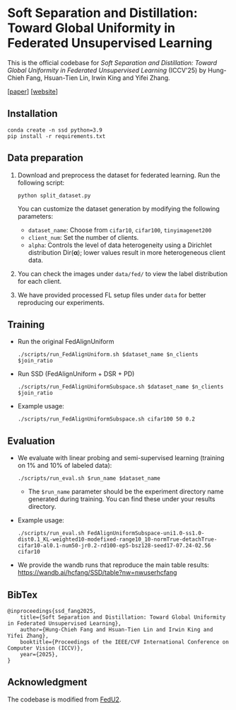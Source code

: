 # Soft Separation and Distillation: Toward Global Uniformity in Federated Unsupervised Learning




This is the official codebase for *Soft Separation and Distillation: Toward Global Uniformity in Federated Unsupervised Learning* (ICCV'25) by Hung-Chieh Fang, Hsuan-Tien Lin, Irwin King and Yifei Zhang.


[[paper]()] [[website](https://ssd-uniformity.github.io/)] 

## Installation

```
conda create -n ssd python=3.9
pip install -r requirements.txt
```


## Data preparation

1. Download and preprocess the dataset for federated learning. Run the following script:
    ```
    python split_dataset.py
    ```

    You can customize the dataset generation by modifying the following parameters:
    *  `dataset_name`: Choose from `cifar10`, `cifar100`, `tinyimagenet200`
    *  `client_num`: Set the number of clients.
    *  `alpha`: Controls the level of data heterogeneity using a Dirichlet distribution $\text{Dir}(\boldsymbol{\alpha})$; lower values result in more heterogeneous client data.

2. You can check the images under `data/fed/` to view the label distribution for each client.
3. We have provided processed FL setup files under `data` for better reproducing our experiments. 


## Training

* Run the original FedAlignUniform

    ```
    ./scripts/run_FedAlignUniform.sh $dataset_name $n_clients $join_ratio
    ```

* Run SSD (FedAlignUniform + DSR + PD)

    ```
    ./scripts/run_FedAlignUniformSubspace.sh $dataset_name $n_clients $join_ratio
    ```

* Example usage: 
    ```
    ./scripts/run_FedAlignUniformSubspace.sh cifar100 50 0.2
    ```

## Evaluation

* We evaluate with linear probing and semi-supervised learning (training on 1% and 10% of labeled data):
    ```
    ./scripts/run_eval.sh $run_name $dataset_name
    ```
    * The `$run_name` parameter should be the experiment directory name generated during training. You can find these under your results directory.

* Example usage: 
    ```
    ./scripts/run_eval.sh FedAlignUniformSubspace-uni1.0-ss1.0-dist0.1_KL-weighted10-modefixed-range10_10-normTrue-detachTrue-cifar10-al0.1-num50-jr0.2-rd100-ep5-bsz128-seed17-07.24-02.56 cifar10
    ```

* We provide the wandb runs that reproduce the main table results: https://wandb.ai/hcfang/SSD/table?nw=nwuserhcfang

## BibTex

```
@inproceedings{ssd_fang2025,
    title={Soft Separation and Distillation: Toward Global Uniformity in Federated Unsupervised Learning},
    author={Hung-Chieh Fang and Hsuan-Tien Lin and Irwin King and Yifei Zhang},
    booktitle={Proceedings of the IEEE/CVF International Conference on Computer Vision (ICCV)},
    year={2025},
}
```

## Acknowledgment

The codebase is modified from [FedU2](https://github.com/XeniaLLL/FedU2).
